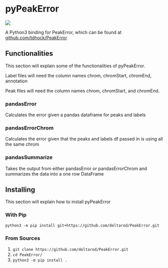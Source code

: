 # pyPeakError
![](https://travis-ci.com/deltarod/PeakError.svg?branch=master)


A Python3 binding for PeakError, which can be found at [github.com/tdhock/PeakError](https://github.com/tdhock/PeakError)

## Functionalities

This section will explain some of the functionalities of pyPeakError.

Label files will need the column names chrom, chromStart, chromEnd, annotation

Peak files will need the column names chrom, chromStart, and chromEnd.

### pandasError
Calculates the error given a pandas dataframe for peaks and labels

### pandasErrorChrom
Calculates the error given that the peaks and labels df passed in is using all the same chrom

### pandasSummarize
Takes the output from either pandasError or pandasErrorChrom and summarizes the data into a one row DataFrame

## Installing
This section will explain how to install pyPeakError

### With Pip

`python3 -m pip install git+https://github.com/deltarod/PeakError.git`

### From Sources

1. `git clone https://github.com/deltarod/PeakError.git`
2. `cd PeakError/`
3. `python3 -m pip install .`
